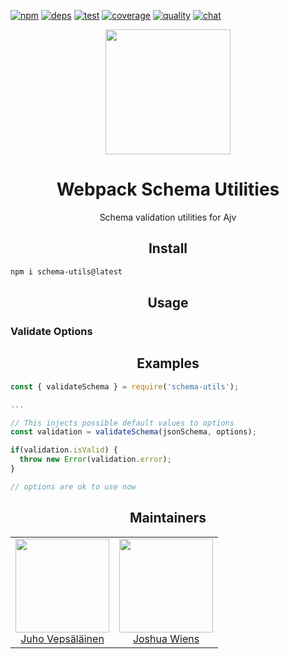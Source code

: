 [![npm][npm]][npm-url]
[![deps][deps]][deps-url]
[![test][test]][test-url]
[![coverage][cover]][cover-url]
[![quality][quality]][quality-url]
[![chat][chat]][chat-url]

<div align="center">
  <!-- replace with accurate logo e.g from https://worldvectorlogo.com/ -->
  <a href="https://github.com/webpack/webpack">
    <img width="200" height="200" vspace="" hspace="25"
      src="https://worldvectorlogo.com/logos/webpack.svg">
  </a>
  <h1>Webpack Schema Utilities</h1>
  <p>Schema validation utilities for Ajv<p>
</div>

<h2 align="center">Install</h2>

```bash
npm i schema-utils@latest
```

<h2 align="center">Usage</h2>

### Validate Options


<h2 align="center">Examples</h2>

```javascript
const { validateSchema } = require('schema-utils');

...

// This injects possible default values to options
const validation = validateSchema(jsonSchema, options);

if(validation.isValid) {
  throw new Error(validation.error);
}

// options are ok to use now
```


<h2 align="center">Maintainers</h2>

<table>
  <tbody>
    <tr>
      <td align="center">
        <img width="150" height="150"
        src="https://avatars3.githubusercontent.com/u/166921?v=3&s=150">
        </br>
        <a href="https://github.com/bebraw">Juho Vepsäläinen</a>
      </td>
      <td align="center">
        <img width="150" height="150"
        src="https://avatars2.githubusercontent.com/u/8420490?v=3&s=150">
        </br>
        <a href="https://github.com/d3viant0ne">Joshua Wiens</a>
      </td>
    </tr>
  <tbody>
</table>

[npm]: https://img.shields.io/npm/v/schema-utils.svg
[npm-url]: https://npmjs.com/package/schema-utils

[deps]: https://david-dm.org/webpack-contrib/schema-utils.svg
[deps-url]: https://david-dm.org/webpack-contrib/schema-utils

[chat]: https://img.shields.io/badge/gitter-webpack%2Fwebpack-brightgreen.svg
[chat-url]: https://gitter.im/webpack/webpack

[test]: http://img.shields.io/travis/webpack-contrib/schema-utils.svg
[test-url]: https://travis-ci.org/webpack-contrib/schema-utils

[cover]: https://codecov.io/gh/webpack-contrib/schema-utils/branch/master/graph/badge.svg
[cover-url]: https://codecov.io/gh/webpack-contrib/schema-utils

[quality]: https://www.bithound.io/github/webpack-contrib/schema-utils/badges/score.svg
[quality-url]: https://www.bithound.io/github/webpack-contrib/schema-utils